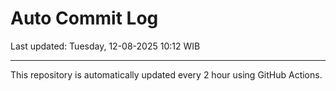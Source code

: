 # Auto Commit Log

Last updated: Tuesday, 12-08-2025 10:12 WIB

---

This repository is automatically updated every 2 hour using GitHub Actions.
